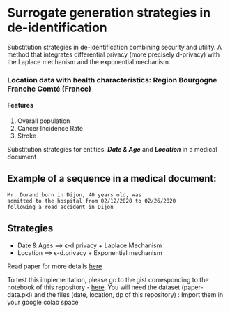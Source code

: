 # Surrogate generation strategies in de-identification
Substitution strategies in de-identification combining security and utility.  A method that integrates differential privacy (more precisely d-privacy) with the Laplace mechanism and the exponential mechanism.

### Location data with health characteristics: Region Bourgogne Franche Comté (France)
#### Features
1. Overall population 
1. Cancer Incidence Rate
1. Stroke

Substitution strategies for entities: ***Date & Age*** and ***Location*** in a medical document

Example of a sequence in a medical document: 
---

```
Mr. Durand born in Dijon, 40 years old, was
admitted to the hospital from 02/12/2020 to 02/26/2020
following a road accident in Dijon
```
## Strategies
* Date & Ages ⟹ ϵ-d.privacy + Laplace Mechanism 
* Location ⟹ ϵ-d.privacy + Exponential mechanism

Read paper for more details [here](https://)

To test this implementation, please go to the gist corresponding to the notebook of this repository - [here](https://gist.github.com/yakine8/d68a548b4abec5cacb5609511e837848). 
You will need the dataset (paper-data.pkl) and the files (date, location, dp of this repository) : Import them in your google colab space


